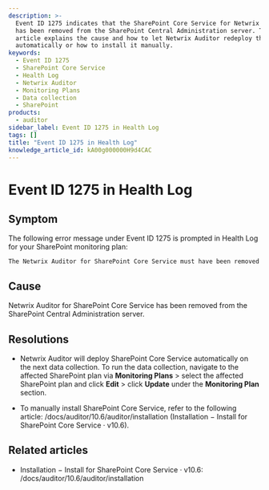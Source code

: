 ```yaml
---
description: >-
  Event ID 1275 indicates that the SharePoint Core Service for Netwrix Auditor
  has been removed from the SharePoint Central Administration server. This
  article explains the cause and how to let Netwrix Auditor redeploy the service
  automatically or how to install it manually.
keywords:
  - Event ID 1275
  - SharePoint Core Service
  - Health Log
  - Netwrix Auditor
  - Monitoring Plans
  - Data collection
  - SharePoint
products:
  - auditor
sidebar_label: Event ID 1275 in Health Log
tags: []
title: "Event ID 1275 in Health Log"
knowledge_article_id: kA00g000000H9d4CAC
---
```


# Event ID 1275 in Health Log

## Symptom

The following error message under Event ID 1275 is prompted in Health Log for your SharePoint monitoring plan:

```text
The Netwrix Auditor for SharePoint Core Service must have been removed
```

## Cause

Netwrix Auditor for SharePoint Core Service has been removed from the SharePoint Central Administration server.

## Resolutions

- Netwrix Auditor will deploy SharePoint Core Service automatically on the next data collection. To run the data collection, navigate to the affected SharePoint plan via **Monitoring Plans** > select the affected SharePoint plan and click **Edit** > click **Update** under the **Monitoring Plan** section.

- To manually install SharePoint Core Service, refer to the following article: /docs/auditor/10.6/auditor/installation (Installation − Install for SharePoint Core Service · v10.6).

## Related articles

- Installation − Install for SharePoint Core Service · v10.6: /docs/auditor/10.6/auditor/installation
